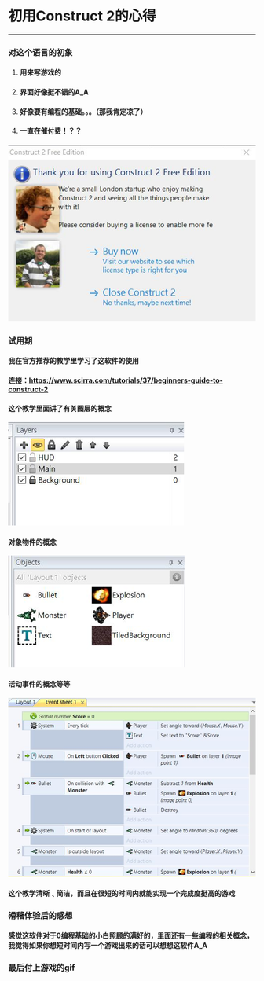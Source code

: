 # 初用Construct 2的心得
***
### 对这个语言的初象
1. #### 用来写游戏的
2. #### 界面好像挺不错的A_A
3. #### 好像要有编程的基础。。。（那我肯定凉了）
4. #### 一直在催付费！？？
![](1.jpg)

### 试用期
#### 我在官方推荐的教学里学习了这软件的使用

#### 连接：https://www.scirra.com/tutorials/37/beginners-guide-to-construct-2

#### 这个教学里面讲了有关图层的概念
![](2.jpg)

#### 对象物件的概念
![](3.jpg)

#### 活动事件的概念等等
![](4.jpg)

#### 这个教学清晰﹑简洁，而且在很短的时间内就能实现一个完成度挺高的游戏

### ~~滑稽~~体验后的感想

#### 感觉这软件对于**0**编程基础的小白照顾的满好的，里面还有一些编程的相关概念，我觉得如果你想短时间内写一个游戏出来的话可以想想这软件A_A

### 最后付上游戏的gif



